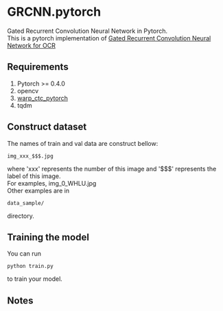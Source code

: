# GRCNN.pytorch
Gated Recurrent Convolution Neural Network in Pytorch. <br>
This is a pytorch implementation of [Gated Recurrent Convolution Neural Network for OCR](http://papers.nips.cc/paper/6637-gated-recurrent-convolution-neural-network-for-ocr.pdf)
## Requirements
1. Pytorch >= 0.4.0 <br>
2. opencv <br>
3. [warp_ctc_pytorch](https://github.com/SeanNaren/warp-ctc)
4. tqdm
## Construct dataset
The names of train and val data are construct bellow:
```
img_xxx_$$$.jpg
```
where 'xxx' represents the number of this image and '$$$' represents the label of this image. <br>
For examples, img_0_WHLU.jpg <br>
Other examples are in 
```
data_sample/
```
directory.

## Training the model 
You can run
```
python train.py
```
to train your model.
## Notes
